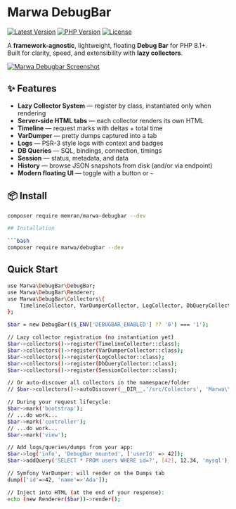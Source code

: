 # Marwa DebugBar

[![Latest Version](https://img.shields.io/packagist/v/memran/marwa-debugbar.svg)](https://packagist.org/packages/memran/marwa-debugbar)
[![PHP Version](https://img.shields.io/packagist/php-v/memran/marwa-debugbar)](https://php.net)
[![License](https://img.shields.io/packagist/l/memran/marwa-debugbar)](LICENSE)

A **framework-agnostic**, lightweight, floating **Debug Bar** for PHP 8.1+.  
Built for clarity, speed, and extensibility with **lazy collectors**.

[![Marwa Debugbar Screenshot](https://i.postimg.cc/rpdf9XYR/Screenshot-2025-08-16-at-7-42-26-PM.jpg)](https://postimg.cc/McS0W4wz)

## ✨ Features

- **Lazy Collector System** — register by class, instantiated only when rendering
- **Server-side HTML tabs** — each collector renders its own HTML
- **Timeline** — request marks with deltas + total time
- **VarDumper** — pretty dumps captured into a tab
- **Logs** — PSR-3 style logs with context and badges
- **DB Queries** — SQL, bindings, connection, timings
- **Session** — status, metadata, and data
- **History** — browse JSON snapshots from disk (and/or via endpoint)
- **Modern floating UI** — toggle with a button or `~`

## 📦 Install

```bash
composer require memran/marwa-debugbar --dev

## Installation

```bash
composer require marwa/debugbar --dev
```

## Quick Start
```bash 
use Marwa\DebugBar\DebugBar;
use Marwa\DebugBar\Renderer;
use Marwa\DebugBar\Collectors\{
    TimelineCollector, VarDumperCollector, LogCollector, DbQueryCollector, SessionCollector
};

$bar = new DebugBar(($_ENV['DEBUGBAR_ENABLED'] ?? '0') === '1');

// Lazy collector registration (no instantiation yet)
$bar->collectors()->register(TimelineCollector::class);
$bar->collectors()->register(VarDumperCollector::class);
$bar->collectors()->register(LogCollector::class);
$bar->collectors()->register(DbQueryCollector::class);
$bar->collectors()->register(SessionCollector::class);

// Or auto-discover all collectors in the namespace/folder
// $bar->collectors()->autoDiscover(__DIR__.'/src/Collectors', 'Marwa\\DebugBar\\Collectors');

// During your request lifecycle:
$bar->mark('bootstrap');
// ...do work...
$bar->mark('controller');
// ...do work...
$bar->mark('view');

// Add logs/queries/dumps from your app:
$bar->log('info', 'DebugBar mounted', ['userId' => 42]);
$bar->addQuery('SELECT * FROM users WHERE id=?', [42], 12.34, 'mysql');

// Symfony VarDumper: will render on the Dumps tab
dump(['id'=>42, 'name'=>'Ada']);

// Inject into HTML (at the end of your response):
echo (new Renderer($bar))->render();
```
